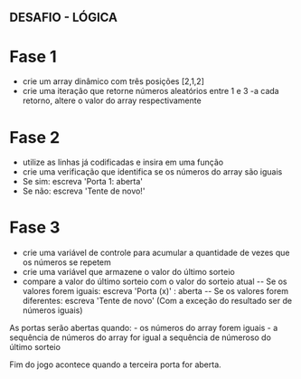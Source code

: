 ## DESAFIO - LÓGICA

# Fase 1
- crie um array dinâmico com três posições [2,1,2]
- crie uma iteração que retorne números aleatórios entre 1 e 3
-a cada retorno, altere o valor do array respectivamente

# Fase 2
- utilize as linhas já codificadas e insira em uma função
- crie uma verificação que identifica se os números do array são iguais
- Se sim: escreva 'Porta 1: aberta'
- Se não: escreva 'Tente de novo!'

# Fase 3

- crie uma variável de controle para acumular a quantidade de vezes que os números se repetem
- crie uma variável que armazene o valor do último sorteio
- compare a valor do último sorteio com o valor do sorteio atual
-- Se os valores forem iguais: escreva 'Porta (x)' : aberta
-- Se os valores forem diferentes:
        escreva 'Tente de novo' (Com a exceção do resultado ser de números iguais)

As portas serão abertas quando:
    - os números do array forem iguais 
    - a sequência de números do array for igual a sequência de númeroso do último sorteio

Fim do jogo acontece quando a terceira porta for aberta.